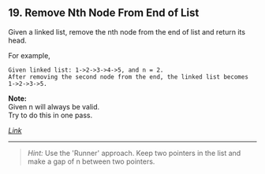 
## 19. Remove Nth Node From End of List

Given a linked list, remove the nth node from the end of list and return its head.

For example,

    Given linked list: 1->2->3->4->5, and n = 2.
    After removing the second node from the end, the linked list becomes 1->2->3->5.
    
**Note:** <br>
Given n will always be valid. <br>
Try to do this in one pass.

*[Link](https://leetcode.com/problems/remove-nth-node-from-end-of-list)*

---
> *Hint:* Use the 'Runner' approach. Keep two pointers in the list and make a gap of n between two pointers.